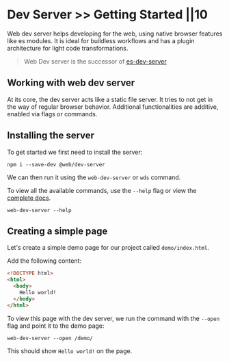 # Dev Server >> Getting Started ||10

Web dev server helps developing for the web, using native browser features like es modules. It is ideal for buildless workflows and has a plugin architecture for light code transformations.

> Web Dev server is the successor of [es-dev-server](https://www.npmjs.com/package/es-dev-server)

## Working with web dev server

At its core, the dev server acts like a static file server. It tries to not get in the way of regular browser behavior. Additional functionalities are additive, enabled via flags or commands.

## Installing the server

To get started we first need to install the server:

```
npm i --save-dev @web/dev-server
```

We can then run it using the `web-dev-server` or `wds` command.

To view all the available commands, use the `--help` flag or view the [complete docs](../../docs/dev-server/overview.md).

```
web-dev-server --help
```

## Creating a simple page

Let's create a simple demo page for our project called `demo/index.html`.

Add the following content:

```html
<!DOCTYPE html>
<html>
  <body>
    Hello world!
  </body>
</html>
```

To view this page with the dev server, we run the command with the `--open` flag and point it to the demo page:

```
web-dev-server --open /demo/
```

This should show `Hello world!` on the page.
